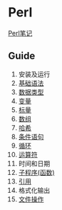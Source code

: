# Perl

[Perl笔记](https://www.yuque.com/gendloop/learningnotes/aogwk8ll4877pomm) 

## Guide

1. 安装及运行
2. [基础语法](docs/Guide/2.pl) 
3. [数据类型](docs/Guide/3.pl) 
4. [变量](docs/Guide/4.pl) 
5. [标量](docs/Guide/5.pl) 
6. [数组](docs/Guide/6.pl) 
7. [哈希](docs/Guide/7.pl) 
8. [条件语句](docs/Guide/8.pl) 
9. [循环](docs/Guide/9.pl) 
10. [运算符](docs/Guide/10.pl) 
11. 时间和日期
12. [子程序(函数)](docs/Guide/12.pl) 
13. [引用](docs/Guide/13.pl) 
14. 格式化输出
15. [文件操作](docs/Guide/15.pl) 